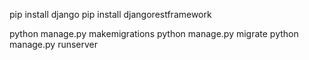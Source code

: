 pip install django
pip install djangorestframework

python manage.py makemigrations
python manage.py migrate
python manage.py runserver

